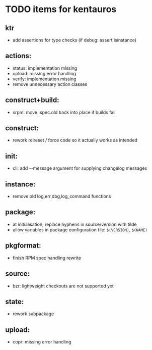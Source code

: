 # TODO items for kentauros

## ktr

- add assertions for type checks (if debug: assert isinstance)


## actions:

- status: implementation missing
- upload: missing error handling
- verify: implementation missing
- remove unnecessary action classes


## construct+build:

- srpm: move .spec.old back into place if builds fail


## construct:

- rework relreset / force code so it actually works as intended


## init:

- cli: add --message argument for supplying changelog messages


## instance:

- remove old log,err,dbg,log_command functions


## package:

- at initialisation, replace hyphens in source/version with tilde
- allow variables in package configuration file: `$(VERSION)`, `$(NAME)`


## pkgformat:

- finish RPM spec handling rewrite


## source:

- bzr: lightweight checkouts are not supported yet


## state:

- rework subpackage


## upload:

- copr: missing error handling
